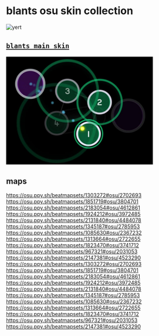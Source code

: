 blants osu skin collection
=
<img height="5%" src="https://a.ppy.sh/15588068?1718063618.jpeg" width="10%" title="blants profile picture" alt="yert"/>

## [`blants main skin`](https://github.com/blantz5/blants_skin_repository/raw/0a69a1cd2f00001cee683780906663499e3c0faf/skins/blantinglekito.osk)

[<img src="\images\blantinglekito.jpg" width="400"/>](https://github.com/blantz5/blants_skin_repository/raw/0a69a1cd2f00001cee683780906663499e3c0faf/skins/blantinglekito.osk)

## maps
https://osu.ppy.sh/beatmapsets/1303272#osu/2702693
https://osu.ppy.sh/beatmapsets/1851719#osu/3804701
https://osu.ppy.sh/beatmapsets/2183054#osu/4612861
https://osu.ppy.sh/beatmapsets/1924212#osu/3972485
https://osu.ppy.sh/beatmapsets/2131840#osu/4484078
https://osu.ppy.sh/beatmapsets/1345187#osu/2785953
https://osu.ppy.sh/beatmapsets/1085630#osu/2367232
https://osu.ppy.sh/beatmapsets/1313664#osu/2722655
https://osu.ppy.sh/beatmapsets/1823470#osu/3741712
https://osu.ppy.sh/beatmapsets/967321#osu/2031053
https://osu.ppy.sh/beatmapsets/2147381#osu/4523290
https://osu.ppy.sh/beatmapsets/1303272#osu/2702693
https://osu.ppy.sh/beatmapsets/1851719#osu/3804701
https://osu.ppy.sh/beatmapsets/2183054#osu/4612861
https://osu.ppy.sh/beatmapsets/1924212#osu/3972485
https://osu.ppy.sh/beatmapsets/2131840#osu/4484078
https://osu.ppy.sh/beatmapsets/1345187#osu/2785953
https://osu.ppy.sh/beatmapsets/1085630#osu/2367232
https://osu.ppy.sh/beatmapsets/1313664#osu/2722655
https://osu.ppy.sh/beatmapsets/1823470#osu/3741712
https://osu.ppy.sh/beatmapsets/967321#osu/2031053
https://osu.ppy.sh/beatmapsets/2147381#osu/4523290